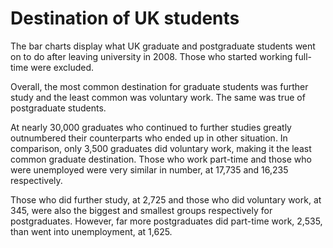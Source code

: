 # Destination of UK students

The bar charts display what UK graduate and postgraduate students went on to do after leaving university in 2008. Those who started working full-time were excluded.

Overall, the most common destination for graduate students was further study and the least common was voluntary work. The same was true of postgraduate students.

At nearly 30,000 graduates who continued to further studies greatly outnumbered their counterparts who ended up in other situation. In comparison, only 3,500 graduates did voluntary work, making it the least common graduate destination. Those who work part-time and those who were unemployed were very similar in number, at 17,735 and 16,235 respectively.

Those who did further study, at 2,725 and those who did voluntary work, at 345, were also the biggest and smallest groups respectively for postgraduates. However, far more postgraduates did part-time work, 2,535, than went into unemployment, at 1,625.
